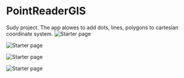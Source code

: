 # PointReaderGIS
Sudy project. The app alowes to add dots, lines, polygons to cartesian coordinate system.
![Starter page](https://media.giphy.com/media/MO1gk5FCr2gDe0GlLr/giphy.gif)

![Starter page](https://media.giphy.com/media/nWzJ3AcYc4UvN8OhX7/giphy.gif)

![Starter page](https://media.giphy.com/media/EaPHAjjtUTKGkSO9Pv/giphy.gif)

![Starter page](https://media.giphy.com/media/SCn7SVjaU45HHS3sOX/giphy.gif)
